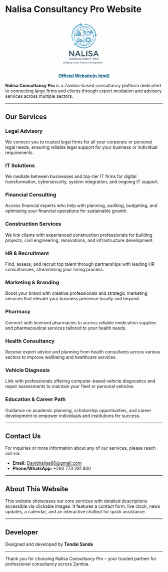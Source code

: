 # Nalisa Consultancy Pro Website
<div style="text-align:center; margin-top: 20px;">
  <a href="n.html">
    <img src="logo.png" alt="Nalisa Logo" style="width: 150px; border-radius: 12px;">
    <p style="color: #005580; font-weight: bold; text-decoration: underline;">Official Website(n.html)</p>
  </a>
</div>

**Nalisa Consultancy Pro** is a Zambia-based consultancy platform dedicated to connecting large firms and clients through expert mediation and advisory services across multiple sectors.

---

## Our Services

### Legal Advisory  
We connect you to trusted legal firms for all your corporate or personal legal needs, ensuring reliable legal support for your business or individual requirements.

### IT Solutions  
We mediate between businesses and top-tier IT firms for digital transformation, cybersecurity, system integration, and ongoing IT support.

### Financial Consulting  
Access financial experts who help with planning, auditing, budgeting, and optimizing your financial operations for sustainable growth.

### Construction Services  
We link clients with experienced construction professionals for building projects, civil engineering, renovations, and infrastructure development.

### HR & Recruitment  
Find, assess, and recruit top talent through partnerships with leading HR consultancies, streamlining your hiring process.

### Marketing & Branding  
Boost your brand with creative professionals and strategic marketing services that elevate your business presence locally and beyond.

### Pharmacy  
Connect with licensed pharmacies to access reliable medication supplies and pharmaceutical services tailored to your health needs.

### Health Consultancy  
Receive expert advice and planning from health consultants across various sectors to improve wellbeing and healthcare services.

### Vehicle Diagnosis  
Link with professionals offering computer-based vehicle diagnostics and repair assessments to maintain your fleet or personal vehicles.

### Education & Career Path  
Guidance on academic planning, scholarship opportunities, and career development to empower individuals and institutions for success.

---

## Contact Us

For inquiries or more information about any of our services, please reach out via:

- **Email:** Davidnalisa86@gmail.com  
- **Phone/WhatsApp:** +260 773 281 800  

---

## About This Website

This website showcases our core services with detailed descriptions accessible via clickable images. It features a contact form, live clock, news updates, a calendar, and an interactive chatbot for quick assistance.

---

## Developer

Designed and developed by **Tendai Sande**

---

Thank you for choosing Nalisa Consultancy Pro – your trusted partner for professional consultancy across Zambia.
